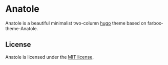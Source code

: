 # Anatole

Anatole is a beautiful minimalist two-column [hugo](https://gohugo.io/) theme based on farbox-theme-Anatole.

## License

Anatole is licensed under the [MIT license](https://github.com/lxndrblz/anatole/blob/master/LICENSE).
